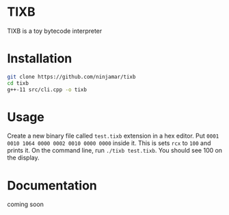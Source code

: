 # TIXB
TIXB is a toy bytecode interpreter

# Installation

```bash
git clone https://github.com/ninjamar/tixb
cd tixb
g++-11 src/cli.cpp -o tixb
```

# Usage
Create a new binary file called `test.tixb` extension in a hex editor. Put  `0001 0010 1064 0000 0002 0010 0000 0000` inside it. This is sets `rcx` to `100` and prints it. On the command line, run `./tixb test.tixb`. You should see 100 on the display.

# Documentation
coming soon
